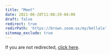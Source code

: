 ```yaml
---
title: "Meet"
date: 2021-06-28T11:08:29-04:00
draft: false
redirect: true
redirPath: 'https://brown.zoom.us/my/bellala'
sitemap_exclude: true
---
```

If you are not redirected, [click here](https://brown.zoom.us/my/bellala).
